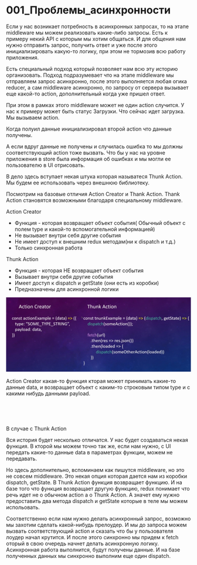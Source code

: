 # 001_Проблемы_асинхронности

Если у нас возникает потребность в асинхронных запросах, то на этапе middleware мы можем реализовать какие-либо запросы. Есть к примеру некий API c которым мы хотим общаться. И для общения нам нужно отправить запрос, получить ответ и уже после этого инициализировать какую-то логику, при этом не тормозив всю работу приложения.

Есть специальный подход который позволяет нам всю эту историю организовать. Подход подразумевает что на этапе middleware мы отправляем запрос асинхронно, после этого выполняется любая огика reducer, а сам middleware асинхронно, по запросу от сервера вызывает еще какой-то action, дополнительный когда уже пришел ответ.

При этом в рамках этого middleware может не один action случится. У нас к примеру может быть статус Загрузки. Что сейчас идет загрузка. Мы вызываем action.

Когда полуил данные инициализировал второй action что данные получены.

А если вдруг данные не получены и случилась ошибка то мы должны соответствующий action тоже вызвать. Что бы у нас на уровне приложения в store была информация об ошибках и мы могли ее пользователю в UI отрисовать.

В дело здесь вступает некая штука которая называтеся Thunk Action. Мы будем ее использовать через внешнюю библиотеку.

Посмотрим на базовые отличия Action Creator и Thank Action. Thank Action становятся возможными благодаря специальному middleware.

Action Creator

* Функция - которая возвращает объект события( Обычный объект с полем type и какой-то вспомогательной информацией)
* Не вызывает внутри себя другие события
* Не имеет доступ к внешним redux методам(ни к dispatch и т.д.)
* Только синхронная работа


Thunk Action

* Функция - которая НЕ возвращает объект события
* Вызывает внутри себя другие события
* Имеет доступ к dispatch и getState (они есть из коробки)
* Предназначены для асинхронной логики

![](img/001.jpg)

Action Creator какая-то функция кторая может принимать какие-то данные data, и возвращает объект с каким-то строковым типом type и с какими нибудь данными payload.

<br/>
<br/>
<br/>

В случае с Thunk Action

Вся история будет несколько отличатся. У нас будет создаваться некая функция. В кторой мы можем точно так же, если нам нужно, с UI передать какие-то данные data в параметрах функции, можем не передавать.

Но здесь дополнительно, вспоминаем как пишутся middleware, но это не совсем middleware. Это некая опция которая дается нам из коробки dispatch, getState. В Thunk Action функция возвращает функцию. И на базе того что функция возвращает другую функцию, redux понимает что речь идет не о обычном action а о Thunk Action. А значет ему нужно предоставить два метода  dispatch и getState которые в теле мы можем испольовать.

Соответственно если нам нужно делать асинхронный запрос, возможно мы захотим сделать какой-нибудь прелоудер. И мы до запроса можем вызвать соответствующий action и сказать что бы у пользователя лоудер начал крутится. И после этого синхронно мы придем к fetch оторый в свою очередь начнет делать асинхронную логику. Асинхронная работа выполнится, будут получены данные. И на базе полученных данных мы синхронно выполним еще один dispatch.



